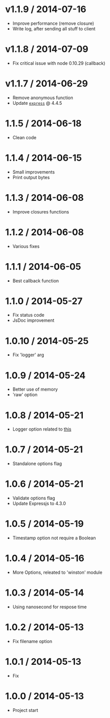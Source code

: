v1.1.9 / 2014-07-16
==================

  * Improve performance (remove closure)
  * Write log, after sending all stuff to client

v1.1.8 / 2014-07-09
==================

  * Fix critical issue with node 0.10.29 (callback)

v1.1.7 / 2014-06-29
==================

  * Remove anonymous function
  * Update [`express`](https://github.com/visionmedia/express) @ 4.4.5

1.1.5 / 2014-06-18
==================

  * Clean code

1.1.4 / 2014-06-15
==================

  * Small improvements
  * Print output bytes

1.1.3 / 2014-06-08
==================

  * Improve closures functions

1.1.2 / 2014-06-08
==================

  * Various fixes

1.1.1 / 2014-06-05
==================

  * Best callback function

1.1.0 / 2014-05-27
==================

  * Fix status code
  * JsDoc improvement

1.0.10 / 2014-05-25
==================

  * Fix 'logger' arg

1.0.9 / 2014-05-24
==================

  * Better use of memory
  * 'raw' option

1.0.8 / 2014-05-21
==================

  * Logger option related to [this](https://github.com/flatiron/winston#working-with-multiple-loggers-in-winston)

1.0.7 / 2014-05-21
==================

  * Standalone options flag

1.0.6 / 2014-05-21
==================

  * Validate options flag
  * Update Expressjs to 4.3.0

1.0.5 / 2014-05-19
==================

  * Timestamp option not require a Boolean

1.0.4 / 2014-05-16
==================

  * More Options, releated to 'winston' module

1.0.3 / 2014-05-14
==================

  * Using nanosecond for respose time

1.0.2 / 2014-05-13
==================

  * Fix filename option

1.0.1 / 2014-05-13
==================

  * Fix

1.0.0 / 2014-05-13
==================

  * Project start

